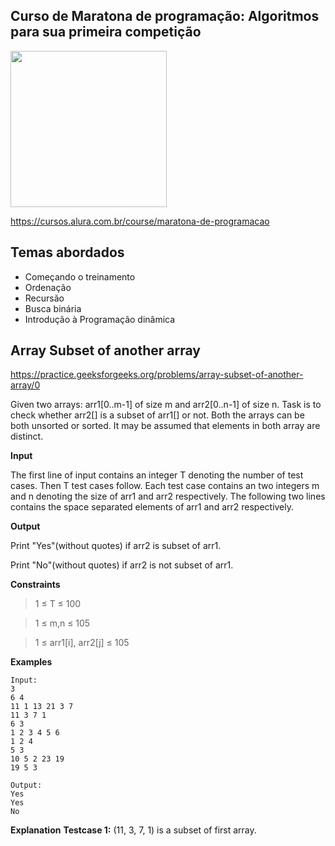 Curso de Maratona de programação: Algoritmos para sua primeira competição
---------
<img src="https://www.alura.com.br/assets/api/cursos/maratona-de-programacao.svg" data-canonical-src="https://www.alura.com.br/assets/api/cursos/maratona-de-programacao.svg" width="250" height="250" />

https://cursos.alura.com.br/course/maratona-de-programacao

## Temas abordados
* Começando o treinamento
* Ordenação
* Recursão
* Busca binária
* Introdução à Programação dinâmica


## Array Subset of another array

https://practice.geeksforgeeks.org/problems/array-subset-of-another-array/0

Given two arrays: arr1[0..m-1] of size m and arr2[0..n-1] of size n. Task is to check whether arr2[] is a subset of arr1[] or not. Both the arrays can be both unsorted or sorted. It may be assumed that elements in both array are distinct.


**Input**

The first line of input contains an integer T denoting the number of test cases. Then T test cases follow. Each test case contains an two integers m and n denoting the size of arr1 and arr2 respectively. The following two lines contains the space separated elements of arr1 and arr2 respectively.


**Output**

Print "Yes"(without quotes) if arr2 is subset of arr1.

Print "No"(without quotes) if arr2 is not subset of arr1.


**Constraints**

> 1 ≤ T ≤ 100

> 1 ≤ m,n ≤ 105

> 1 ≤ arr1[i], arr2[j] ≤ 105


**Examples**

```
Input:
3
6 4
11 1 13 21 3 7
11 3 7 1
6 3
1 2 3 4 5 6
1 2 4
5 3
10 5 2 23 19
19 5 3

Output:
Yes
Yes
No
````

**Explanation**
**Testcase 1:** (11, 3, 7, 1) is a subset of first array.
